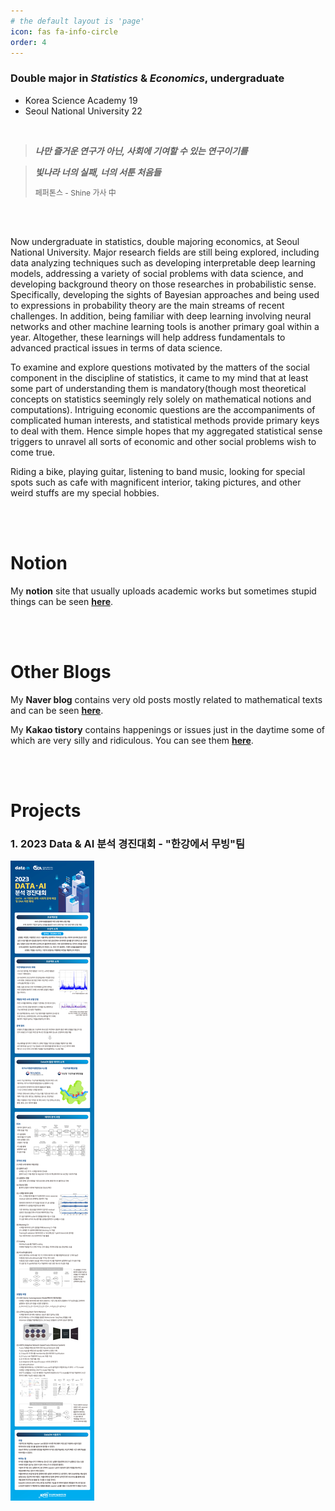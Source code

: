 ```yaml
---
# the default layout is 'page'
icon: fas fa-info-circle
order: 4
---
```



### **Double major in *Statistics* & *Economics*, undergraduate**

* Korea Science Academy 19 
* Seoul National University 22

<br>

> ***나만 즐거운 연구가 아닌, 사회에 기여할 수 있는 연구이기를***

> ***빛나라 너의 실패, 너의 서툰 처음들***
> 
> <span style="font-size: 12px"> 페퍼톤스 - Shine 가사 中 </span>



<br>
<br>

Now undergraduate in statistics, double majoring economics, at Seoul National University. Major research fields are still being explored, including data analyzing techniques such as developing interpretable deep learning models, addressing a variety of social problems with data science, and developing background theory on those researches in probabilistic sense. Specifically, developing the sights of Bayesian approaches and being used to expressions in probability theory are the main streams of recent challenges. In addition, being familiar with deep learning involving neural networks and other machine learning tools is another primary goal within a year. Altogether, these learnings will help address fundamentals to advanced practical issues in terms of data science.

To examine and explore questions motivated by the matters of the social component in the discipline of statistics, it came to my mind that at least some part of understanding them is mandatory(though most theoretical concepts on statistics seemingly rely solely on mathematical notions and computations). Intriguing economic questions are the accompaniments of complicated human interests, and statistical methods provide primary keys to deal with them. Hence simple hopes that my aggregated statistical sense triggers to unravel all sorts of economic and other social problems wish to come true.

Riding a bike, playing guitar, listening to band music, looking for special spots such as cafe with magnificent interior, taking pictures, and other weird stuffs are my special hobbies. 

<br>
<br>

# **Notion**

My **notion** site that usually uploads academic works but sometimes stupid things can be seen [**here**](https://movingram.notion.site/Movingram-c2941fbddb134cd687a97549c0985bab?pvs=4).

<br>
<br>

# **Other Blogs**

My **Naver blog** contains very old posts mostly related to mathematical texts and can be seen [**here**](https://blog.naver.com/ac5852).

My **Kakao tistory** contains happenings or issues just in the daytime some of which are very silly and ridiculous. You can see them [**here**](https://moving-hyeon.tistory.com).

<br>
<br>

# **Projects**

### 1. 2023 Data & AI 분석 경진대회 - "한강에서 무빙"팀
![alt text](/assets/img/image.png)
